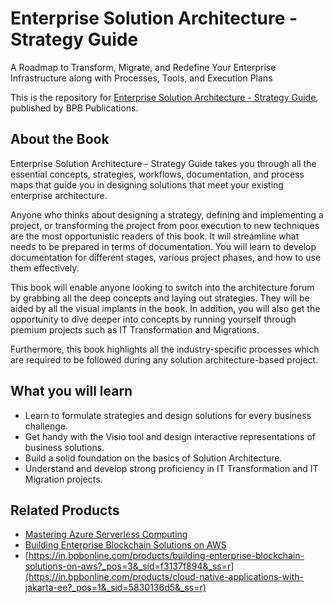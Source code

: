 # Enterprise Solution Architecture - Strategy Guide

A Roadmap to Transform, Migrate, and Redefine Your Enterprise Infrastructure along with Processes, Tools, and Execution Plans

This is the repository for [Enterprise Solution Architecture - Strategy Guide](https://in.bpbonline.com/products/enterprise-solution-architecture-strategy-guide?_pos=1&_sid=161e4c106&_ss=r), published by BPB Publications.

## About the Book
Enterprise Solution Architecture - Strategy Guide takes you through all the essential concepts, strategies, workflows, documentation, and process maps that guide you in designing solutions that meet your existing enterprise architecture. 

Anyone who thinks about designing a strategy, defining and implementing a project, or transforming the project from poor execution to new techniques are the most opportunistic readers of this book. 
It will streamline what needs to be prepared in terms of documentation. You will learn to develop documentation for different stages, various project phases, and how to use them effectively. 

This book will enable anyone looking to switch into the architecture forum by grabbing all the deep concepts and laying out strategies. They will be aided by all the visual implants in the book. In addition, you will also get the opportunity to dive deeper into concepts by running yourself through premium projects such as IT Transformation and Migrations.

Furthermore, this book highlights all the industry-specific processes which are required to be followed during any solution architecture-based project. 

## What you will learn
* Learn to formulate strategies and design solutions for every business challenge.
* Get handy with the Visio tool and design interactive representations of business solutions.
* Build a solid foundation on the basics of Solution Architecture.
* Understand and develop strong proficiency in IT Transformation and IT Migration projects.

## Related Products
* [Mastering Azure Serverless Computing](https://in.bpbonline.com/products/mastering-azure-serverless-computing?_pos=1&_sid=a3c9e5eed&_ss=r)
* [Building Enterprise Blockchain Solutions on AWS](https://in.bpbonline.com/products/serverless-computing-using-azure-functions?_pos=1&_sid=fe2d3f45d&_ss=r)
* [https://in.bpbonline.com/products/building-enterprise-blockchain-solutions-on-aws?_pos=3&_sid=f3137f894&_ss=r](https://in.bpbonline.com/products/cloud-native-applications-with-jakarta-ee?_pos=1&_sid=5830136d5&_ss=r)    
